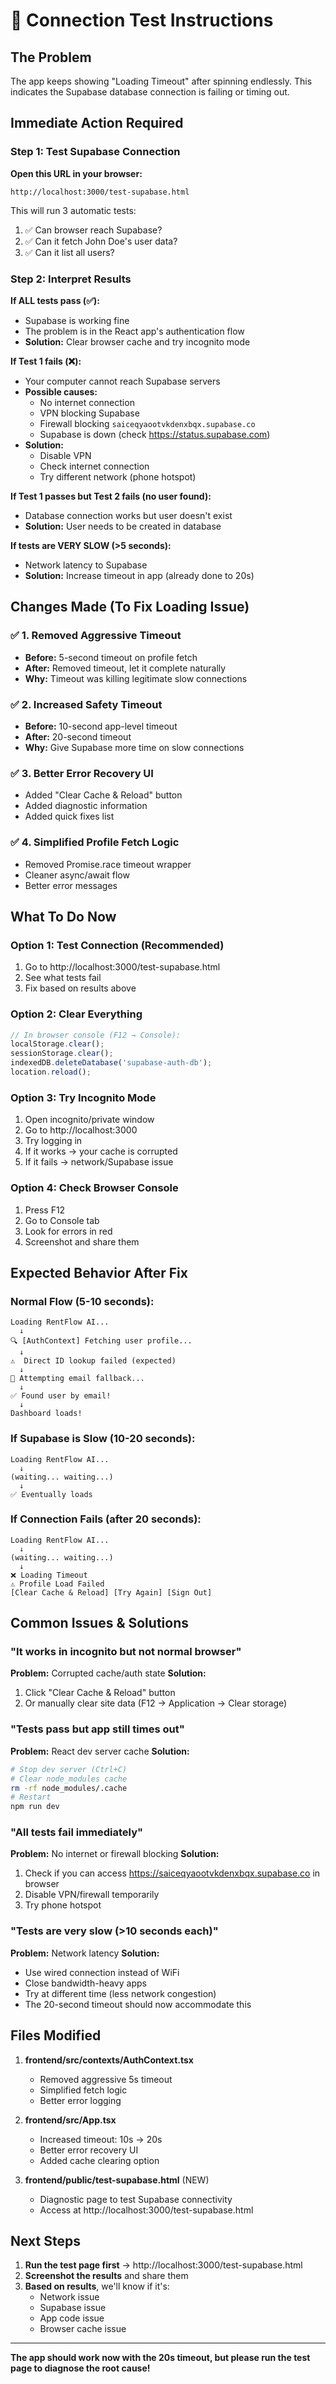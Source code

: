 # 🔧 Connection Test Instructions

## The Problem
The app keeps showing "Loading Timeout" after spinning endlessly. This indicates the Supabase database connection is failing or timing out.

## Immediate Action Required

### Step 1: Test Supabase Connection
**Open this URL in your browser:**
```
http://localhost:3000/test-supabase.html
```

This will run 3 automatic tests:
1. ✅ Can browser reach Supabase?
2. ✅ Can it fetch John Doe's user data?
3. ✅ Can it list all users?

### Step 2: Interpret Results

**If ALL tests pass (✅):**
- Supabase is working fine
- The problem is in the React app's authentication flow
- **Solution:** Clear browser cache and try incognito mode

**If Test 1 fails (❌):**
- Your computer cannot reach Supabase servers
- **Possible causes:**
  - No internet connection
  - VPN blocking Supabase
  - Firewall blocking `saiceqyaootvkdenxbqx.supabase.co`
  - Supabase is down (check https://status.supabase.com)
- **Solution:** 
  - Disable VPN
  - Check internet connection
  - Try different network (phone hotspot)

**If Test 1 passes but Test 2 fails (no user found):**
- Database connection works but user doesn't exist
- **Solution:** User needs to be created in database

**If tests are VERY SLOW (>5 seconds):**
- Network latency to Supabase
- **Solution:** Increase timeout in app (already done to 20s)

## Changes Made (To Fix Loading Issue)

### ✅ 1. Removed Aggressive Timeout
- **Before:** 5-second timeout on profile fetch
- **After:** Removed timeout, let it complete naturally
- **Why:** Timeout was killing legitimate slow connections

### ✅ 2. Increased Safety Timeout
- **Before:** 10-second app-level timeout
- **After:** 20-second timeout
- **Why:** Give Supabase more time on slow connections

### ✅ 3. Better Error Recovery UI
- Added "Clear Cache & Reload" button
- Added diagnostic information
- Added quick fixes list

### ✅ 4. Simplified Profile Fetch Logic
- Removed Promise.race timeout wrapper
- Cleaner async/await flow
- Better error messages

## What To Do Now

### Option 1: Test Connection (Recommended)
1. Go to http://localhost:3000/test-supabase.html
2. See what tests fail
3. Fix based on results above

### Option 2: Clear Everything
```javascript
// In browser console (F12 → Console):
localStorage.clear();
sessionStorage.clear();
indexedDB.deleteDatabase('supabase-auth-db');
location.reload();
```

### Option 3: Try Incognito Mode
1. Open incognito/private window
2. Go to http://localhost:3000
3. Try logging in
4. If it works → your cache is corrupted
5. If it fails → network/Supabase issue

### Option 4: Check Browser Console
1. Press F12
2. Go to Console tab
3. Look for errors in red
4. Screenshot and share them

## Expected Behavior After Fix

### Normal Flow (5-10 seconds):
```
Loading RentFlow AI...
  ↓
🔍 [AuthContext] Fetching user profile...
  ↓
⚠️  Direct ID lookup failed (expected)
  ↓
🔄 Attempting email fallback...
  ↓
✅ Found user by email!
  ↓
Dashboard loads!
```

### If Supabase is Slow (10-20 seconds):
```
Loading RentFlow AI...
  ↓
(waiting... waiting...)
  ↓
✅ Eventually loads
```

### If Connection Fails (after 20 seconds):
```
Loading RentFlow AI...
  ↓
(waiting... waiting...)
  ↓
❌ Loading Timeout
⚠️ Profile Load Failed
[Clear Cache & Reload] [Try Again] [Sign Out]
```

## Common Issues & Solutions

### "It works in incognito but not normal browser"
**Problem:** Corrupted cache/auth state
**Solution:**
1. Click "Clear Cache & Reload" button
2. Or manually clear site data (F12 → Application → Clear storage)

### "Tests pass but app still times out"
**Problem:** React dev server cache
**Solution:**
```bash
# Stop dev server (Ctrl+C)
# Clear node_modules cache
rm -rf node_modules/.cache
# Restart
npm run dev
```

### "All tests fail immediately"
**Problem:** No internet or firewall blocking
**Solution:**
1. Check if you can access https://saiceqyaootvkdenxbqx.supabase.co in browser
2. Disable VPN/firewall temporarily
3. Try phone hotspot

### "Tests are very slow (>10 seconds each)"
**Problem:** Network latency
**Solution:**
- Use wired connection instead of WiFi
- Close bandwidth-heavy apps
- Try at different time (less network congestion)
- The 20-second timeout should now accommodate this

## Files Modified

1. **frontend/src/contexts/AuthContext.tsx**
   - Removed aggressive 5s timeout
   - Simplified fetch logic
   - Better error logging

2. **frontend/src/App.tsx**
   - Increased timeout: 10s → 20s
   - Better error recovery UI
   - Added cache clearing option

3. **frontend/public/test-supabase.html** (NEW)
   - Diagnostic page to test Supabase connectivity
   - Access at http://localhost:3000/test-supabase.html

## Next Steps

1. **Run the test page first** → http://localhost:3000/test-supabase.html
2. **Screenshot the results** and share them
3. **Based on results**, we'll know if it's:
   - Network issue
   - Supabase issue  
   - App code issue
   - Browser cache issue

---

**The app should work now with the 20s timeout, but please run the test page to diagnose the root cause!**
